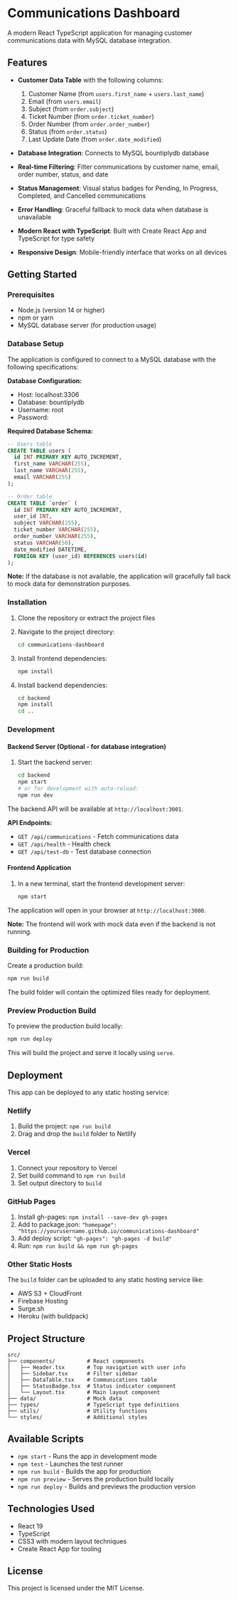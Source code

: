 # Communications Dashboard

A modern React TypeScript application for managing customer communications data with MySQL database integration.

## Features

- **Customer Data Table** with the following columns:
  1. Customer Name (from `users.first_name` + `users.last_name`)
  2. Email (from `users.email`)
  3. Subject (from `order.subject`)
  4. Ticket Number (from `order.ticket_number`)
  5. Order Number (from `order.order_number`)
  6. Status (from `order.status`)
  7. Last Update Date (from `order.date_modified`)

- **Database Integration**: Connects to MySQL bountiplydb database
- **Real-time Filtering**: Filter communications by customer name, email, order number, status, and date
- **Status Management**: Visual status badges for Pending, In Progress, Completed, and Cancelled communications
- **Error Handling**: Graceful fallback to mock data when database is unavailable
- **Modern React with TypeScript**: Built with Create React App and TypeScript for type safety
- **Responsive Design**: Mobile-friendly interface that works on all devices

## Getting Started

### Prerequisites

- Node.js (version 14 or higher)
- npm or yarn
- MySQL database server (for production usage)

### Database Setup

The application is configured to connect to a MySQL database with the following specifications:

**Database Configuration:**
- Host: localhost:3306
- Database: bountiplydb
- Username: root
- Password: 

**Required Database Schema:**

```sql
-- Users table
CREATE TABLE users (
  id INT PRIMARY KEY AUTO_INCREMENT,
  first_name VARCHAR(255),
  last_name VARCHAR(255),
  email VARCHAR(255)
);

-- Order table
CREATE TABLE `order` (
  id INT PRIMARY KEY AUTO_INCREMENT,
  user_id INT,
  subject VARCHAR(255),
  ticket_number VARCHAR(255),
  order_number VARCHAR(255),
  status VARCHAR(50),
  date_modified DATETIME,
  FOREIGN KEY (user_id) REFERENCES users(id)
);
```

**Note:** If the database is not available, the application will gracefully fall back to mock data for demonstration purposes.

### Installation

1. Clone the repository or extract the project files
2. Navigate to the project directory:
   ```bash
   cd communications-dashboard
   ```

3. Install frontend dependencies:
   ```bash
   npm install
   ```

4. Install backend dependencies:
   ```bash
   cd backend
   npm install
   cd ..
   ```

### Development

#### Backend Server (Optional - for database integration)

1. Start the backend server:
   ```bash
   cd backend
   npm start
   # or for development with auto-reload:
   npm run dev
   ```

The backend API will be available at `http://localhost:3001`.

**API Endpoints:**
- `GET /api/communications` - Fetch communications data
- `GET /api/health` - Health check
- `GET /api/test-db` - Test database connection

#### Frontend Application

1. In a new terminal, start the frontend development server:
   ```bash
   npm start
   ```

The application will open in your browser at `http://localhost:3000`.

**Note:** The frontend will work with mock data even if the backend is not running.

### Building for Production

Create a production build:
```bash
npm run build
```

The build folder will contain the optimized files ready for deployment.

### Preview Production Build

To preview the production build locally:
```bash
npm run deploy
```

This will build the project and serve it locally using `serve`.

## Deployment

This app can be deployed to any static hosting service:

### Netlify
1. Build the project: `npm run build`
2. Drag and drop the `build` folder to Netlify

### Vercel
1. Connect your repository to Vercel
2. Set build command to `npm run build`
3. Set output directory to `build`

### GitHub Pages
1. Install gh-pages: `npm install --save-dev gh-pages`
2. Add to package.json: `"homepage": "https://yourusername.github.io/communications-dashboard"`
3. Add deploy script: `"gh-pages": "gh-pages -d build"`
4. Run: `npm run build && npm run gh-pages`

### Other Static Hosts
The `build` folder can be uploaded to any static hosting service like:
- AWS S3 + CloudFront
- Firebase Hosting
- Surge.sh
- Heroku (with buildpack)

## Project Structure

```
src/
├── components/          # React components
│   ├── Header.tsx       # Top navigation with user info
│   ├── Sidebar.tsx      # Filter sidebar
│   ├── DataTable.tsx    # Communications table
│   ├── StatusBadge.tsx  # Status indicator component
│   └── Layout.tsx       # Main layout component
├── data/                # Mock data
├── types/               # TypeScript type definitions
├── utils/               # Utility functions
└── styles/              # Additional styles
```

## Available Scripts

- `npm start` - Runs the app in development mode
- `npm test` - Launches the test runner
- `npm run build` - Builds the app for production
- `npm run preview` - Serves the production build locally
- `npm run deploy` - Builds and previews the production version

## Technologies Used

- React 19
- TypeScript
- CSS3 with modern layout techniques
- Create React App for tooling

## License

This project is licensed under the MIT License.